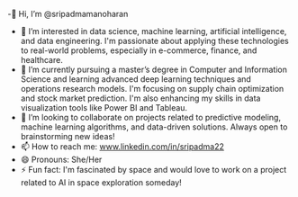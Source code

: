 -👋 Hi, I’m @sripadmamanoharan

- 👀 I’m interested in data science, machine learning, artificial intelligence, and data engineering. I'm passionate about applying these technologies to real-world problems, especially in e-commerce, finance, and healthcare.
- 🌱 I’m currently pursuing a master’s degree in Computer and Information Science and learning advanced deep learning techniques and operations research models. I'm focusing on supply chain optimization and stock market prediction. I'm also enhancing my skills in data visualization tools like Power BI and Tableau.
- 💞️ I’m looking to collaborate on projects related to predictive modeling, machine learning algorithms, and data-driven solutions. Always open to brainstorming new ideas!
- 📫 How to reach me: www.linkedin.com/in/sripadma22
- 😄 Pronouns: She/Her
- ⚡ Fun fact: I'm fascinated by space and would love to work on a project related to AI in space exploration someday!

<!---
sripadmamanoharan/sripadmamanoharan is a ✨ special ✨ repository because its `README.md` (this file) appears on your GitHub profile.
You can click the Preview link to take a look at your changes.
--->

